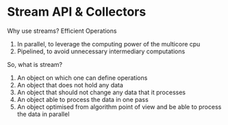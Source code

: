 # Stream API & Collectors

Why use streams? Efficient Operations 
1. In parallel, to leverage the computing power of the multicore cpu
2. Pipelined, to avoid unnecessary intermediary computations

So, what is stream? 
1. An object on which one can define operations
2. An object that does not hold any data
3. An object that should not change any data that it processes
4. An object able to process the data in one pass
5. An object optimised from algorithm point of view and be able to process the data in parallel